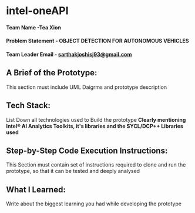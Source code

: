# intel-oneAPI

#### Team Name -Tea Xion
#### Problem Statement - OBJECT DETECTION FOR AUTONOMOUS VEHICLES
#### Team Leader Email - sarthakjoshisj93@gmail.com

## A Brief of the Prototype:
  This section must include UML Daigrms and prototype description
  
## Tech Stack: 
   List Down all technologies used to Build the prototype **Clearly mentioning Intel® AI Analytics Toolkits, it's libraries and the SYCL/DCP++ Libraries used**
   
## Step-by-Step Code Execution Instructions:
  This Section must contain set of instructions required to clone and run the prototype, so that it can be tested and deeply analysed
  
## What I Learned:
   Write about the biggest learning you had while developing the prototype
